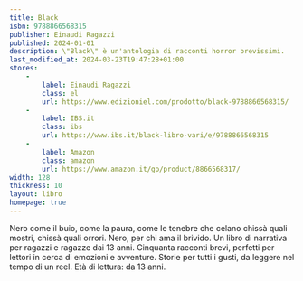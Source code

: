 ```yaml
---
title: Black
isbn: 9788866568315
publisher: Einaudi Ragazzi
published: 2024-01-01
description: \"Black\" è un'antologia di racconti horror brevissimi.
last_modified_at: 2024-03-23T19:47:28+01:00
stores:
    -
        label: Einaudi Ragazzi
        class: el
        url: https://www.edizioniel.com/prodotto/black-9788866568315/
    -
        label: IBS.it
        class: ibs
        url: https://www.ibs.it/black-libro-vari/e/9788866568315
    - 
        label: Amazon
        class: amazon
        url: https://www.amazon.it/gp/product/8866568317/
width: 128
thickness: 10
layout: libro
homepage: true
---
```


Nero come il buio, come la paura, come le tenebre che celano chissà quali mostri, chissà quali orrori. Nero, per chi ama il brivido. Un libro di narrativa per ragazzi e ragazze dai 13 anni. Cinquanta racconti brevi, perfetti per lettori in cerca di emozioni e avventure. Storie per tutti i gusti, da leggere nel tempo di un reel. Età di lettura: da 13 anni.

